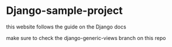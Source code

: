 # Django-sample-project
this website follows the guide on the Django docs

make sure to check the django-generic-views branch on this repo
